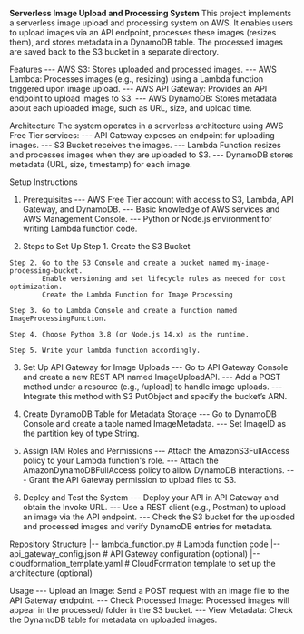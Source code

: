 **Serverless Image Upload and Processing System**
This project implements a serverless image upload and processing system on AWS. It enables users to upload images via an API endpoint, processes these images (resizes them), and stores metadata in a DynamoDB table. The processed images are saved back to the S3 bucket in a separate directory.

Features
--- AWS S3: Stores uploaded and processed images.
--- AWS Lambda: Processes images (e.g., resizing) using a Lambda function triggered upon image upload.
--- AWS API Gateway: Provides an API endpoint to upload images to S3.
--- AWS DynamoDB: Stores metadata about each uploaded image, such as URL, size, and upload time.

Architecture
The system operates in a serverless architecture using AWS Free Tier services:
--- API Gateway exposes an endpoint for uploading images.
--- S3 Bucket receives the images.
--- Lambda Function resizes and processes images when they are uploaded to S3.
--- DynamoDB stores metadata (URL, size, timestamp) for each image.

Setup Instructions
  1. Prerequisites
    --- AWS Free Tier account with access to S3, Lambda, API Gateway, and DynamoDB.
    --- Basic knowledge of AWS services and AWS Management Console.
    --- Python or Node.js environment for writing Lambda function code.
  
  2. Steps to Set Up
    Step 1. Create the S3 Bucket
    
    Step 2. Go to the S3 Console and create a bucket named my-image-processing-bucket. 
            Enable versioning and set lifecycle rules as needed for cost optimization.
            Create the Lambda Function for Image Processing
    
    Step 3. Go to Lambda Console and create a function named ImageProcessingFunction.
    
    Step 4. Choose Python 3.8 (or Node.js 14.x) as the runtime.
  
    Step 5. Write your lambda function accordingly.
  
  3. Set Up API Gateway for Image Uploads
    --- Go to API Gateway Console and create a new REST API named ImageUploadAPI.
    --- Add a POST method under a resource (e.g., /upload) to handle image uploads.
    --- Integrate this method with S3 PutObject and specify the bucket’s ARN.
  
  4. Create DynamoDB Table for Metadata Storage
    --- Go to DynamoDB Console and create a table named ImageMetadata.
    --- Set ImageID as the partition key of type String.
    
  5. Assign IAM Roles and Permissions
    --- Attach the AmazonS3FullAccess policy to your Lambda function's role.
    --- Attach the AmazonDynamoDBFullAccess policy to allow DynamoDB interactions.
    --- Grant the API Gateway permission to upload files to S3.
  
  6. Deploy and Test the System
    --- Deploy your API in API Gateway and obtain the Invoke URL.
    --- Use a REST client (e.g., Postman) to upload an image via the API endpoint.
    --- Check the S3 bucket for the uploaded and processed images and verify DynamoDB entries for metadata.

Repository Structure
|-- lambda_function.py          # Lambda function code
|-- api_gateway_config.json     # API Gateway configuration (optional)
|-- cloudformation_template.yaml # CloudFormation template to set up the architecture (optional)

Usage
--- Upload an Image: Send a POST request with an image file to the API Gateway endpoint.
--- Check Processed Image: Processed images will appear in the processed/ folder in the S3 bucket.
--- View Metadata: Check the DynamoDB table for metadata on uploaded images.
